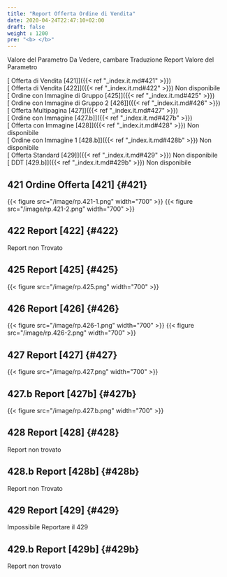 ```yaml
---
title: "Report Offerta Ordine di Vendita"
date: 2020-04-24T22:47:10+02:00
draft: false
weight : 1200
pre: "<b> </b>"
---
```


Valore del Parametro Da Vedere, cambare Traduzione Report Valore del Parametro

[ Offerta di Vendita [421]]({{< ref "_index.it.md#421" >}})<br>
[ Offerta di Vendita [422]]({{< ref "_index.it.md#422" >}}) Non disponibile<br>
[ Ordine con Immagine di Gruppo [425]]({{< ref "_index.it.md#425" >}})<br>
[ Ordine con Immagine di Gruppo 2 [426]]({{< ref "_index.it.md#426" >}})<br>
[ Offerta Multipagina [427]]({{< ref "_index.it.md#427" >}})<br>
[ Ordine con Immagine [427.b]]({{< ref "_index.it.md#427b" >}})<br>
[ Offerta con Immagine [428]]({{< ref "_index.it.md#428" >}}) Non disponibile<br>
[ Ordine con Immagine 1 [428.b]]({{< ref "_index.it.md#428b" >}}) Non disponibile<br>
[ Offerta Standard [429]]({{< ref "_index.it.md#429" >}}) Non disponibile<br>
[ DDT [429.b]]({{< ref "_index.it.md#429b" >}}) Non disponibile<br>

## 421 Ordine Offerta [421] {#421}

{{< figure src="/image/rp.421-1.png"  width="700"  >}}
{{< figure src="/image/rp.421-2.png"  width="700"  >}}

## 422 Report [422] {#422}

Report non Trovato

## 425 Report [425] {#425}

{{< figure src="/image/rp.425.png"  width="700"  >}}

## 426 Report [426] {#426}

{{< figure src="/image/rp.426-1.png"  width="700"  >}}
{{< figure src="/image/rp.426-2.png"  width="700"  >}}

## 427 Report [427] {#427}

{{< figure src="/image/rp.427.png"  width="700"  >}}

## 427.b Report [427b] {#427b}

{{< figure src="/image/rp.427.b.png"  width="700"  >}}

## 428 Report [428] {#428}

Report non trovato

## 428.b Report [428b] {#428b}

Report non Trovato

## 429 Report [429] {#429}

Impossibile Reportare il 429

## 429.b Report [429b] {#429b}

Report non trovato
